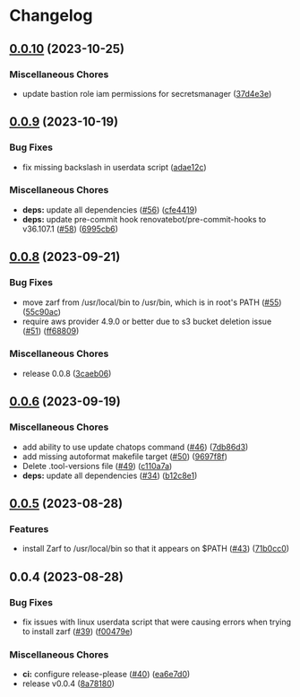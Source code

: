 # Changelog

## [0.0.10](https://github.com/defenseunicorns/terraform-aws-uds-bastion/compare/v0.0.9...v0.0.10) (2023-10-25)


### Miscellaneous Chores

* update bastion role iam permissions for secretsmanager ([37d4e3e](https://github.com/defenseunicorns/terraform-aws-uds-bastion/commit/37d4e3e0e8dfe3fcbe4aa863678a5c129629b185))

## [0.0.9](https://github.com/defenseunicorns/terraform-aws-uds-bastion/compare/v0.0.8...v0.0.9) (2023-10-19)


### Bug Fixes

* fix missing backslash in userdata script ([adae12c](https://github.com/defenseunicorns/terraform-aws-uds-bastion/commit/adae12c69f5842baeda424c41054500b95323f97))


### Miscellaneous Chores

* **deps:** update all dependencies ([#56](https://github.com/defenseunicorns/terraform-aws-uds-bastion/issues/56)) ([cfe4419](https://github.com/defenseunicorns/terraform-aws-uds-bastion/commit/cfe4419a2b4cde4cf57f891a11df7308358eff73))
* **deps:** update pre-commit hook renovatebot/pre-commit-hooks to v36.107.1 ([#58](https://github.com/defenseunicorns/terraform-aws-uds-bastion/issues/58)) ([6995cb6](https://github.com/defenseunicorns/terraform-aws-uds-bastion/commit/6995cb69e69e9ee4d9441a6afe0701393afba4ec))

## [0.0.8](https://github.com/defenseunicorns/terraform-aws-uds-bastion/compare/v0.0.6...v0.0.8) (2023-09-21)


### Bug Fixes

* move zarf from /usr/local/bin to /usr/bin, which is in root's PATH ([#55](https://github.com/defenseunicorns/terraform-aws-uds-bastion/issues/55)) ([55c90ac](https://github.com/defenseunicorns/terraform-aws-uds-bastion/commit/55c90ac2c6d65b48c26567a322f4dbfc17d98ff0))
* require aws provider 4.9.0 or better due to s3 bucket deletion issue ([#51](https://github.com/defenseunicorns/terraform-aws-uds-bastion/issues/51)) ([ff68809](https://github.com/defenseunicorns/terraform-aws-uds-bastion/commit/ff6880985547082ebc6a7055e7d79e8c807211dd))


### Miscellaneous Chores

* release 0.0.8 ([3caeb06](https://github.com/defenseunicorns/terraform-aws-uds-bastion/commit/3caeb0611eca49415e9719f8f6bfe170af222374))

## [0.0.6](https://github.com/defenseunicorns/terraform-aws-uds-bastion/compare/v0.0.5...v0.0.6) (2023-09-19)


### Miscellaneous Chores

* add ability to use update chatops command ([#46](https://github.com/defenseunicorns/terraform-aws-uds-bastion/issues/46)) ([7db86d3](https://github.com/defenseunicorns/terraform-aws-uds-bastion/commit/7db86d3b008560a87efd5713a37ef1c87a1a0c95))
* add missing autoformat makefile target ([#50](https://github.com/defenseunicorns/terraform-aws-uds-bastion/issues/50)) ([9697f8f](https://github.com/defenseunicorns/terraform-aws-uds-bastion/commit/9697f8f7d567d424d77255d42aeed9f1fc3e62a2))
* Delete .tool-versions file ([#49](https://github.com/defenseunicorns/terraform-aws-uds-bastion/issues/49)) ([c110a7a](https://github.com/defenseunicorns/terraform-aws-uds-bastion/commit/c110a7a6302aa48974e8e9b98951063b83f8bbf2))
* **deps:** update all dependencies ([#34](https://github.com/defenseunicorns/terraform-aws-uds-bastion/issues/34)) ([b12c8e1](https://github.com/defenseunicorns/terraform-aws-uds-bastion/commit/b12c8e1a6282b38b534bef84eaab133f428ba63c))

## [0.0.5](https://github.com/defenseunicorns/terraform-aws-uds-bastion/compare/v0.0.4...v0.0.5) (2023-08-28)


### Features

* install Zarf to /usr/local/bin so that it appears on $PATH ([#43](https://github.com/defenseunicorns/terraform-aws-uds-bastion/issues/43)) ([71b0cc0](https://github.com/defenseunicorns/terraform-aws-uds-bastion/commit/71b0cc038c96569ac22541ba1bdd70c30ea828f3))

## 0.0.4 (2023-08-28)


### Bug Fixes

* fix issues with linux userdata script that were causing errors when trying to install zarf ([#39](https://github.com/defenseunicorns/terraform-aws-uds-bastion/issues/39)) ([f00479e](https://github.com/defenseunicorns/terraform-aws-uds-bastion/commit/f00479eb38dcd1f37a3e15cea69bdd7686f8dc70))


### Miscellaneous Chores

* **ci:** configure release-please ([#40](https://github.com/defenseunicorns/terraform-aws-uds-bastion/issues/40)) ([ea6e7d0](https://github.com/defenseunicorns/terraform-aws-uds-bastion/commit/ea6e7d0bb0101b5ad6ebe5fdbf9efb9c93c5feb9))
* release v0.0.4 ([8a78180](https://github.com/defenseunicorns/terraform-aws-uds-bastion/commit/8a78180ae500d540a142e321f54be093f8cdbcbc))
